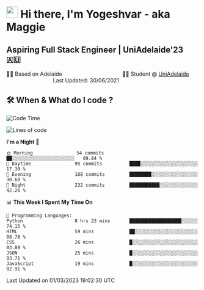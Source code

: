 <h1><img src="https://emojis.slackmojis.com/emojis/images/1531849430/4246/blob-sunglasses.gif?1531849430" width="30"/> Hi there, I'm Yogeshvar - aka Maggie</h1>

## Aspiring Full Stack Engineer | UniAdelaide'23 🇦🇺  
🏂🏻  Based on Adelaide &nbsp;&nbsp;&nbsp;&nbsp;&nbsp;&nbsp;&nbsp;&nbsp;&nbsp;&nbsp;&nbsp;&nbsp;&nbsp;&nbsp;&nbsp;&nbsp;&nbsp;&nbsp;&nbsp;&nbsp;&nbsp;&nbsp;&nbsp;&nbsp;&nbsp;&nbsp;&nbsp;&nbsp;&nbsp;&nbsp;&nbsp;&nbsp;&nbsp;&nbsp;&nbsp;&nbsp;&nbsp;&nbsp;&nbsp;👨‍💻 Student @ [UniAdelaide](https://www.adelaide.edu.au)   &nbsp;&nbsp;&nbsp;&nbsp;&nbsp;&nbsp;&nbsp;&nbsp;&nbsp;&nbsp;&nbsp;&nbsp;&nbsp;&nbsp;&nbsp;&nbsp;&nbsp;&nbsp;&nbsp;&nbsp;&nbsp;&nbsp;&nbsp;&nbsp;&nbsp;&nbsp;&nbsp;&nbsp;&nbsp;&nbsp;&nbsp;Last Updated: 30/06/2021

## 🛠 When & What do I code ?  

<!--START_SECTION:waka-->
![Code Time](http://img.shields.io/badge/Code%20Time-1%2C967%20hrs%2015%20mins-blue)

![Lines of code](https://img.shields.io/badge/From%20Hello%20World%20I%27ve%20Written-3.3%20million%20lines%20of%20code-blue)

**I'm a Night 🦉** 

```text
🌞 Morning                54 commits          ██░░░░░░░░░░░░░░░░░░░░░░░   09.84 % 
🌆 Daytime                95 commits          ████░░░░░░░░░░░░░░░░░░░░░   17.30 % 
🌃 Evening                168 commits         ████████░░░░░░░░░░░░░░░░░   30.60 % 
🌙 Night                  232 commits         ███████████░░░░░░░░░░░░░░   42.26 % 
```


📊 **This Week I Spent My Time On** 

```text
💬 Programming Languages: 
Python                   8 hrs 23 mins       ███████████████████░░░░░░   74.15 % 
HTML                     59 mins             ██░░░░░░░░░░░░░░░░░░░░░░░   08.78 % 
CSS                      26 mins             █░░░░░░░░░░░░░░░░░░░░░░░░   03.89 % 
JSON                     25 mins             █░░░░░░░░░░░░░░░░░░░░░░░░   03.71 % 
JavaScript               19 mins             █░░░░░░░░░░░░░░░░░░░░░░░░   02.91 % 
```


 Last Updated on 01/03/2023 19:02:30 UTC
<!--END_SECTION:waka-->
